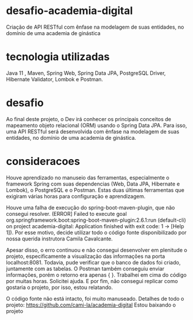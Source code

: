 # desafio-academia-digital
Criação de API RESTful com ênfase na modelagem de suas entidades, no domínio de uma academia de ginástica
# tecnologia utilizadas
Java 11 , Maven, Spring Web, Spring Data JPA, PostgreSQL Driver, Hibernate Validator, Lombok e Postman.

# desafio
Ao final deste projeto, o Dev irá conhecer os principais conceitos de mapeamento objeto relacional (ORM) usando o Spring Data JPA. Para isso, uma API RESTful será desenvolvida com ênfase na modelagem de suas entidades, no domínio de uma academia de ginástica.
# consideracoes
Houve aprendizado no manuseio das ferramentas, especialmente o framework Spring com suas dependencias (Web, Data JPA, Hibernate e Lombok), o PostgreSQL e o Postman.
Estas duas últimas ferramentas que exigiram várias horas para configuração e aprendizagem.

Houve uma falha de execução do spring-boot-maven-plugin, que não consegui resolver. (ERROR] Failed to execute goal org.springframework.boot:spring-boot-maven-plugin:2.6.1:run (default-cli) on project academia-digital: Application finished with exit code: 1 -> [Help 1]). Por esse motivo, decide utilizar todo o código fonte disponibilizado por nossa querida instrutora Camila Cavalcante.

Apesar disso, o erro continuou e não consegui desenvolver em plenitude o projeto, especificamente a visualização das informações na porta localhost:8081.
Todavia, pude verificar que o banco de dados foi criado, juntamente com as tabelas. O Postman também conseguiu enviar informações, porém o retorno era apenas { }.
Trabalhei em cima do código por muitas horas. Solicitei ajuda. E por fim, não consegui replicar como gostaria o projeto, por isso, estou relatando.

O código fonte não está intacto, foi muito manuseado. Detalhes de todo o projeto: https://github.com/cami-la/academia-digital
Estou baixando o projeto
